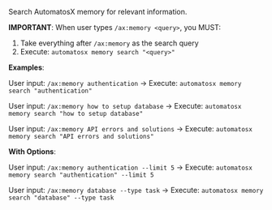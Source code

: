 Search AutomatosX memory for relevant information.

**IMPORTANT**: When user types `/ax:memory <query>`, you MUST:

1. Take everything after `/ax:memory` as the search query
2. Execute: `automatosx memory search "<query>"`

**Examples**:

User input: `/ax:memory authentication`
→ Execute: `automatosx memory search "authentication"`

User input: `/ax:memory how to setup database`
→ Execute: `automatosx memory search "how to setup database"`

User input: `/ax:memory API errors and solutions`
→ Execute: `automatosx memory search "API errors and solutions"`

**With Options**:

User input: `/ax:memory authentication --limit 5`
→ Execute: `automatosx memory search "authentication" --limit 5`

User input: `/ax:memory database --type task`
→ Execute: `automatosx memory search "database" --type task`

